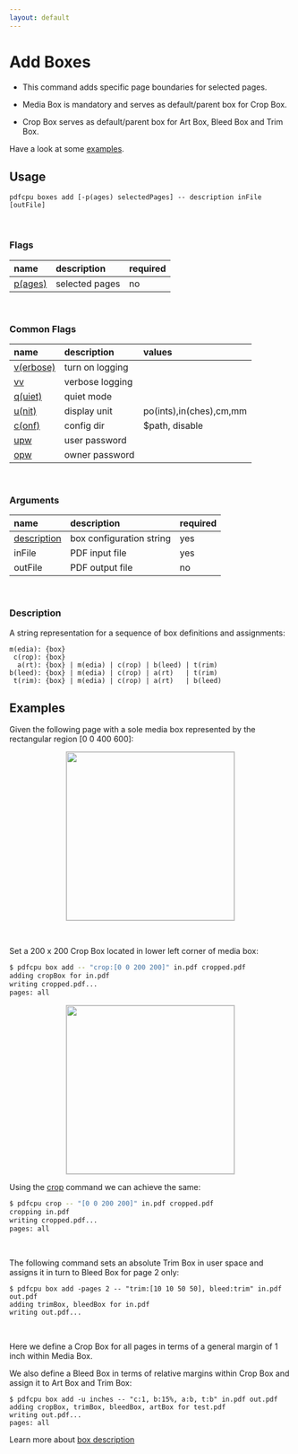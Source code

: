 ```yaml
---
layout: default
---
```


# Add Boxes

* This command adds specific page boundaries for selected pages.

* Media Box is mandatory and serves as default/parent box for Crop Box.

* Crop Box serves as default/parent box for Art Box, Bleed Box and Trim Box.

Have a look at some [examples](#examples).

## Usage

```
pdfcpu boxes add [-p(ages) selectedPages] -- description inFile [outFile]
```

<br>

### Flags

| name                                         | description    | required
|:---------------------------------------------|:---------------|---------
| [p(ages)](../getting_started/page_selection) | selected pages | no

<br>

### Common Flags

| name                                            | description     | values
|:------------------------------------------------|:----------------|:-------
| [v(erbose)](../getting_started/common_flags.md) | turn on logging |
| [vv](../getting_started/common_flags.md)        | verbose logging |
| [q(uiet)](../getting_started/common_flags.md)   | quiet mode      |
| [u(nit)](../getting_started/common_flags.md)    | display unit    | po(ints),in(ches),cm,mm
| [c(onf)](../getting_started/common_flags.md)       | config dir      | $path, disable
| [upw](../getting_started/common_flags.md)          | user password   |
| [opw](../getting_started/common_flags.md)          | owner password  |

<br>

### Arguments

| name         | description         | required
|:-------------|:--------------------|:--------
| [description](../getting_started/box.md)  | box configuration string | yes
| inFile       | PDF input file      | yes
| outFile      | PDF output file     | no

<br>


### Description

A string representation for a sequence of box definitions and assignments:

    m(edia): {box}
     c(rop): {box}
      a(rt): {box} | m(edia) | c(rop) | b(leed) | t(rim)
    b(leed): {box} | m(edia) | c(rop) | a(rt)   | t(rim)
     t(rim): {box} | m(edia) | c(rop) | a(rt)   | b(leed)

## Examples

 Given the following page with a sole media box represented by the rectangular region [0 0 400 600]:

<p align="center">
  <img style="border-color:silver" border="1" src="../core/resources/cr.png" height="300">
</p>

<br>

Set a 200 x 200 Crop Box located in lower left corner of media box:

```sh
$ pdfcpu box add -- "crop:[0 0 200 200]" in.pdf cropped.pdf
adding cropBox for in.pdf
writing cropped.pdf...
pages: all
```

<p align="center">
  <img style="border-color:silver" border="1" src="../core/resources/cr1.png" height="300">
</p>

Using the [crop](../core/crop.md) command we can achieve the same:
```sh
$ pdfcpu crop -- "[0 0 200 200]" in.pdf cropped.pdf
cropping in.pdf
writing cropped.pdf...
pages: all
```

<br>

The following command sets an absolute Trim Box in user space and assigns it in turn to Bleed Box for page 2 only: 

```
$ pdfcpu box add -pages 2 -- "trim:[10 10 50 50], bleed:trim" in.pdf out.pdf
adding trimBox, bleedBox for in.pdf
writing out.pdf...
```

<br>

Here we define a Crop Box for all pages in terms of a general margin of 1 inch within Media Box.

We also define a Bleed Box in terms of relative margins within Crop Box and assign it to Art Box and Trim Box:  

```
$ pdfcpu box add -u inches -- "c:1, b:15%, a:b, t:b" in.pdf out.pdf
adding cropBox, trimBox, bleedBox, artBox for test.pdf
writing out.pdf...
pages: all
```

Learn more about [box description](../getting_started/box.md)